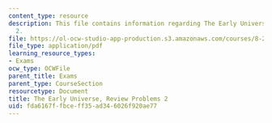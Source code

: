 ```yaml
---
content_type: resource
description: This file contains information regarding The Early Universe, Review Problems
  2.
file: https://ol-ocw-studio-app-production.s3.amazonaws.com/courses/8-286-the-early-universe-fall-2013/fda6167ffbceff35ad346026f920ae77_MIT8_286F13_q2review.pdf
file_type: application/pdf
learning_resource_types:
- Exams
ocw_type: OCWFile
parent_title: Exams
parent_type: CourseSection
resourcetype: Document
title: The Early Universe, Review Problems 2
uid: fda6167f-fbce-ff35-ad34-6026f920ae77
---
```

